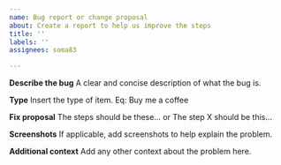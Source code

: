 ```yaml
---
name: Bug report or change proposal
about: Create a report to help us improve the steps
title: ''
labels: ''
assignees: soma83

---
```


**Describe the bug**
A clear and concise description of what the bug is.

**Type**
Insert the type of item. Eq: Buy me a coffee

**Fix proposal**
The steps should be these...
or
The step X should be this...

**Screenshots**
If applicable, add screenshots to help explain the problem.

**Additional context**
Add any other context about the problem here.
